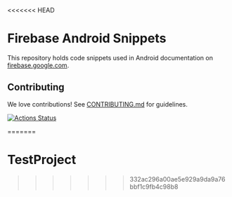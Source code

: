<<<<<<< HEAD
# Firebase Android Snippets

This repository holds code snippets used in Android documentation
on [firebase.google.com](https://firebase.google.com/docs/).

## Contributing

We love contributions! See [CONTRIBUTING.md](./CONTRIBUTING.md) for guidelines.


[![Actions Status][gh-actions-badge]][gh-actions]

[gh-actions]: https://github.com/firebase/snippets-android/actions
[gh-actions-badge]: https://github.com/firebase/snippets-android/workflows/Android%20CI/badge.svg
=======
# TestProject
>>>>>>> 332ac296a00ae5e929a9da9a76bbf1c9fb4c98b8
